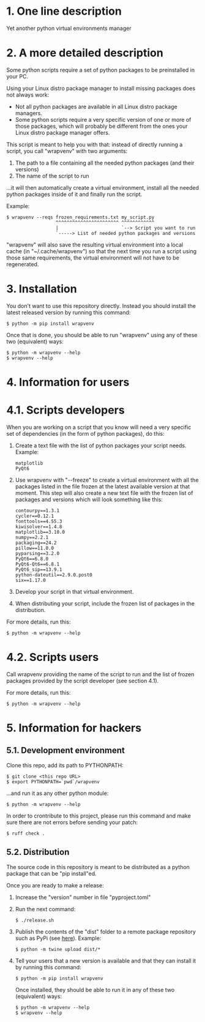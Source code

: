 # 1. One line description

Yet another python virtual environments manager


# 2. A more detailed description

Some python scripts require a set of python packages to be preinstalled in your
PC.

Using your Linux distro package manager to install missing packages does not
always work:

  - Not all python packages are available in all Linux distro package managers.
  - Some python scripts require a very specific version of one or more of those
    packages, which will probably be different from the ones your Linux distro
    package manager offers.

This script is meant to help you with that: instead of directly running a
script, you call "wrapvenv" with two arguments: 

  1. The path to a file containing all the needed python packages (and their
     versions)
  2. The name of the script to run

...it will then automatically create a virtual environment, install all the
needed python packages inside of it and finally run the script.

Example:

    $ wrapvenv --reqs frozen_requirements.txt my_script.py
                      ^^^^^^^^^^^^^^^^^^^^^^^ ^^^^^^^^^^^^
                      |                       `--> Script you want to run
                      `-----> List of needed python packages and versions

"wrapvenv" will also save the resulting virtual environment into a local cache
(in "~/.cache/wrapvenv") so that the next time you run a script using those same
requirements, the virtual environment will not have to be regenerated.


# 3. Installation

You don't want to use this repository directly. Instead you should install the
latest released version by running this command:

    $ python -m pip install wrapvenv

Once that is done, you should be able to run "wrapvenv" using any of these two
(equivalent) ways:

    $ python -m wrapvenv --help
    $ wrapvenv --help


# 4. Information for users

# 4.1. Scripts developers

When you are working on a script that you know will need a very specific set of
dependencies (in the form of python packages), do this:

  1. Create a text file with the list of python packages your script needs.
     Example:

         matplotlib
         PyQt6

  2. Use wrapvenv with "--freeze" to create a virtual environment with all the
     packages listed in the file frozen at the latest available version at that
     moment. This step will also create a new text file with the frozen list of
     packages and versions which will look something like this:

         contourpy==1.3.1
         cycler==0.12.1
         fonttools==4.55.3
         kiwisolver==1.4.8
         matplotlib==3.10.0
         numpy==2.2.1
         packaging==24.2
         pillow==11.0.0
         pyparsing==3.2.0
         PyQt6==6.8.0
         PyQt6-Qt6==6.8.1
         PyQt6_sip==13.9.1
         python-dateutil==2.9.0.post0
         six==1.17.0

  3. Develop your script in that virtual environment.
  4. When distributing your script, include the frozen list of packages in the
     distribution.

For more details, run this:

    $ python -m wrapvenv --help

# 4.2. Scripts users

Call wrapvenv providing the name of the script to run and the list of frozen
packages provided by the script developer (see section 4.1).

For more details, run this:

    $ python -m wrapvenv --help


# 5. Information for hackers

## 5.1. Development environment

Clone this repo, add its path to PYTHONPATH:

    $ git clone <this repo URL>
    $ export PYTHONPATH=`pwd`/wrapvenv

...and run it as any other python module:

    $ python -m wrapvenv --help

In order to crontribute to this project, please run this command and make sure
there are not errors before sending your patch:

    $ ruff check .

## 5.2. Distribution

The source code in this repository is meant to be distributed as a python
package that can be "pip install"ed.

Once you are ready to make a release:

  1. Increase the "version" number in file "pyproject.toml"
  2. Run the next command:

         $ ./release.sh

  3. Publish the contents of the "dist" folder to a remote package repository
     such as PyPi (see
     [here](https://packaging.python.org/en/latest/tutorials/packaging-projects/)).
     Example:

         $ python -m twine upload dist/*

  4. Tell your users that a new version is available and that they can install
     it by running this command:

         $ python -m pip install wrapvenv

     Once installed, they should be able to run it in any of these two
     (equivalent) ways:

         $ python -m wrapvenv --help
         $ wrapvenv --help

